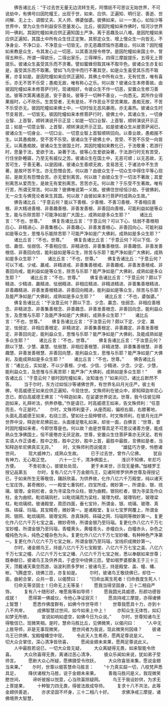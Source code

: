 <!-- { "loadSidebar": true } -->
　　佛告诸比丘：“于过去世无量无边流转生死，阿僧祇不可思议无始世界，不可说劫中，有佛号曰因陀幢王，出现于世，如来、应供、正遍知、明行足、善逝、世间解、无上士、调御丈夫、天人师、佛婆伽婆。彼佛如来，以一一发心，如恒沙等世界中，曾为众生作利益安乐思量发心。比丘，彼因陀幢如来作佛时，恒河沙世界同一佛刹。其因陀幢如来应供正遍知国土严净，离于恶趣及以八难。是因陀幢如来应供正遍知，其国土中所有众生住正定聚，其邪定众生、增上慢众生一向皆无，不净身业、不净口业、不净意业一切皆无，亦无恶趣烦恼作恶趣业。何以故？因陀幢如来教是众生，令其发心止一切恶，以其善法授令修学。是因陀幢如来国土中，曾得五种乐，所谓一得欲乐，二得出家乐，三得禅乐，四得三摩跋提乐，五得无上菩提乐。彼诸众生虽受其乐而不贪著。譬如蜜蜂但取其味不取华色，彼诸众生亦复如是，虽受其乐而不取著。譬如飞鸟空中而行不著其空，如是众生虽受其乐而不取著，亦复如是。是因陀幢如来应供正遍知，其佛土中所有众生，无有忧苦，唯有喜乐，亦无不苦不乐受；愚痴无故，唯有称心之乐。何以故？彼诸众生本修善故。由彼因陀幢如来本修菩萨行时，现诸相好，令彼众生不作一切恶，安置众生修习善法。彼等次第离诸恶道，安于善处。彼等于一切种不善业，一向悉无。其所作业得果报时，心不欣乐。生苦受者，无有是处，不作恶业不受苦果故。愚痴无故，不苦不乐受亦无。彼因陀幢如来佛土中，一切时恒无恶风暴雨，亦无毒热。彼诸众生时节变易苦，一切皆无。彼因陀幢如来本修菩萨行时，彼佛土中，其诸众生，一切身业智、上首智，顺转演说开示正显；如是一切口业智、上首智，顺转演说开示正显；如是一切意业智、上首智，顺转演说开示正显。如是彼诸众生从彼菩萨闻已，彼诸众生一切身业、一切口业、一切意业智上首智顺转回向。以善业故，愚痴报不生。以其愚痴故，受不苦不乐受。彼诸众生于彼佛土中，苦受、不苦不乐受一向皆无，以离愚痴故。彼诸众生生彼国土时，其因陀幢如来教化已，于法敬重；若游行时，思量于法，爱欲于法，染著于法。彼等心生爱欲染著，于法游行时无有苦受，行住坐卧睡寤，乃至无有威仪之苦。彼诸众生在国土中，无恶可顺；以无恶故，无苦可生，于善无著。以是因缘，彼诸众生善顺无故，变易苦无；于诸法中不生贪著，是故坏苦不生。亦无怨憎会苦。何以故？由彼众生于一切众生中得住平等心现前，是故无有怨憎会苦。亦无爱别离苦。何以故？由彼众生于一切法不著故；其爱别离苦从爱而生，是故无有爱别离苦。苦苦亦无。何以故？于乐受不生著故。唯有行苦，所谓无常苦。何以故？彼佛唯说第一义故。彼佛住世经恒沙劫，于彼佛刹，无一众生与佛竞论者来生其国。何以故？由彼如来本行菩萨时成熟众生故。”
　　佛告诸比丘：“于意云何？能以下善根、少善根、不善习善根、不善相应善根、非大精进善根、非善趣善根、非善发善根、非善回向善根，可能利益如是等众生，能与乐除苦耶？可能净如是广大国土，成熟如是多众生耶？”
　　诸比丘言：“不也，世尊。”
　　佛复告诸比丘言：“于意云何？可以下心、怯弱不善根相应心、非精进心、非善集根心、非善趣心、非善发善根心、非善回向心，可能利益如是等众生，思惟与乐能除苦耶？可能严净如是广大佛刹，成熟如是多众生耶？”
　　诸比丘言：“不也，世尊。”
　　佛复告诸比丘言：“于意云何？可以下信、少信、羸信、怯弱信、不善相应信、非精进信、非善集善根信、非善趣信、非善发善根信、非善回向信，能利益如是等众生，除苦与乐耶？能严净如是广大佛刹，成熟如是多众生耶？”
　　诸比丘言：“不也，世尊。”
　　佛复告诸比丘：“于意云何？可以下戒、少戒、羸戒、非精进戒、非善集善根戒、非善趣戒、非善发善根戒、非善回向戒，能利益如是等众生，除苦与乐耶？能严净如是广大佛刹，成熟如是多众生耶？”
　　诸比丘言：“不也，世尊。”
　　佛复告诸比丘言：“于意云何？颇以下精进、少精进、羸精进、怯弱精进、非相应精进、非精进精进、非善集善根精进、非善趣精进、非善发善根精进、非善回向精进，能利益如是等众生，除苦与乐耶？及能严净如是广大佛刹，成熟如是多众生耶？”
　　诸比丘言：“不也，婆伽婆。”
　　佛复告诸比丘：“于汝意云何？颇以下念、少念、羸念、怯弱念、非相应善根念、非精进念、非善集善根念、非善趣念、非善发善根念、非善回向念，能利益众生，及思惟与乐耶？及能严净如是广大佛刹，成熟多众生耶？”
　　诸比丘言：“不也，世尊。”
　　佛复告诸比丘言：“于汝意云何？颇以下定、少定、羸定、怯弱定、非相应善根定、非精进定、非善集善根定、非善趣定、非善发善根定、非善回向定，能利益众生，思惟与乐耶？能严净如是广大佛刹，及能成熟如是多众生耶？”
　　诸比丘言：“不也，世尊。”
　　佛复告诸比丘言：“于汝意云何？颇以下慧、少慧、羸慧、怯弱慧、非相应善根慧、非精进慧、非善集善根慧、非善趣慧、非善发善根慧、非善回向慧，能利益众生，思惟与乐耶？能严净如是广大佛刹，及能成熟如是多众生耶？”
　　诸比丘言：“不也，世尊。”
　　佛告诸比丘言：“诸比丘，实如是，不以少善根、少戒、少信、少精进、少念、少定、少慧，能利益众生，及思惟与乐离苦耶！能严净广大佛刹，成熟如是多众生耶！”
　　佛告诸比丘：“于意云何？彼时因陀幢如来，汝知谁也？”如来问已，诸比丘默然不答。
　　当于尔时，东方过如恒沙等诸佛世界，有世界名曰月光庄严。彼土有佛，号高威德王如来应供正遍知，今现住世。文殊师利在彼众中，即知释迦牟尼心念已，即白高威德王佛言：“今释迦如来，在娑婆世界说法。世尊，我今往彼见释迦如来，礼拜听法，供养恭敬。”作是请已，时高威德王如来，告文殊师利：“任意而去，今正是时。”
　　尔时，文殊师利童子，从座而起，偏袒右肩，右膝著地，头面礼高威德王如来，右绕三匝。譬如壮士屈伸臂顷，时文殊师利，在彼月光庄严世界中没，释迦牟尼佛前出，头面接足敬礼如来，却坐一面，白佛言：“世尊，昔时因陀幢如来者，今即世尊是也。何以故？由是世尊具足不可思议诸善方便，能成熟众生净佛国土，恒不疲倦亦无厌足故。世尊，安置众生住菩萨乘亦无厌足。若有实语人作正语者，胜中之胜，胜中之妙，胜中上首，最胜中最胜，言佛如是者，当知释迦牟尼佛真实无异。”
　　时，文殊师利而说偈言：
　　“雄猛巧方便，怜愍诸世间，
　　现大威神力，成熟众生故。
　　已于过去世，曾作八亿佛，
　　犹自有神力，无心取正觉。
　　六十一三千，清净佛国土，
　　浅识不知佛，牟尼巧方便。
　　不舍初发心，彼彼处处现，
　　更于未来世，示现无量佛。”伽楼罗王授记品第五
　　尔时，复有八亿六千万金翅鸟王，见诸阿修罗供养世尊及得授记已，于如来所生无等敬信，踊跃欣喜。为供养故，化作八亿六千万殿堂，纯以诸天七宝庄饰，甚奇微妙。一一殿堂七重钩栏，四宝所成，微妙第一，所谓金、银、琉璃、玻瓈。金钩栏者，金为寻梁及作众柱，银为曲鞚。银钩栏者，银为寻梁及作众柱，金为曲棂。毗琉璃钩栏，以毗琉璃而为梁柱，玻瓈为棂。玻瓈钩栏，玻瓈梁柱，毗琉璃棂。彼诸殿堂，周匝四面，垂七宝铃，所谓金、银、琉璃、玻瓈、真珠、砗磲、玛瑙。其宝精奇，微妙第一。是诸殿堂，复以七宝罗网覆上，所谓金网、银网、毗琉璃网、玻瓈宝网、赤真珠网、砗磲之网、玛瑙网等微妙第一。复更化作八亿六千万七宝之盖，微妙奇特，所谓金银乃至玛瑙。复更化作八亿六千万七宝妙幢，所谓金银乃至玛瑙，青幢黄头，黄幢青头，赤幢白头，白幢赤头，杂色之幢纯色为头，纯色之幢杂色为头。复更化作八亿六千万七宝妙幡，有种种色严净第一。复更化作八亿六千万七宝之帐，所谓金银乃至玛瑙，宝线织成微妙第一。
　　尔时，诸金翅鸟王，持是八亿六千万七宝殿堂、八亿六千万七宝之盖、八亿六千万七宝之幢、八亿六千万七宝之幡、八亿六千万七宝之帐，悉以奉献如来世尊；既奉献已，彼诸鸟王及供养具，于虚空中绕佛三匝。譬如咽罗婆那象王于三十三天，顶戴诸天乘空而游，诣波利质多罗树；彼诸鸟王，持是殿堂、盖、幢、幡、帐，飞腾虚空，绕佛三匝，亦复如是。
　　尔时，彼诸鸟王敬绕佛已，却住一面，曲躬合掌，众共一音，以偈赞曰：
　　“归命出离生死者！归命救度生死人！
　　归命无等坚固士！归命无上无等圣！
　　愿我当得坚固身，三十二相自严饰，
　　复有八十随形好，唯愿我等如导师！
　　愿我圆光具威德，形颜功德皆成就！
　　愿得第一佛威仪，令他心净证寂灭！
　　愿具持戒三摩提，亦得诸佛上智慧！
　　愿悉作佛度群有，如佛今作世导师！
　　世尊我愿具十力，亦到十八不共岸，
　　成佛智慧过世间，如今如来上中上！
　　亦知众生无体性，如幻如梦无所依，
　　宣说如响如虚空，如佛今日为众说。”
　　尔时，世尊知诸鸟王得敬信已，现微笑相。是时，慧命马胜比丘，见佛微笑，以偈问曰：
　　“人中无上胜导师，非是无事现微笑，
　　愍世间者为我说，现此微笑何因缘？
　　彼诸鸟王已供佛，宝殿幢幡空中现，
　　令此天人生希奇，愿两足尊说是义。
　　一切大众合掌住，深心清净皆欣喜，
　　愿闻金翅未来果，愿两足尊说此义。
　　人中最胜若说已，一切大众皆无疑，
　　大众离疑得无畏，如来智能令欣喜。
　　大众欣喜得无畏，离诸过恶心清净，
　　彼众乐闻如来说，犹如弟子受师言。
　　愿断大众心所疑，愿佛摄受令欣跃，
　　大众欣喜皆来集，愿说金翅当来果。”
　　尔时，世尊以偈答慧命马胜言：
　　“十力真实超一切，八枝梵声悉具足，
　　降伏诸根为马胜，说于金翅未来果。
　　善哉马胜问是义，我现微笑愍世间，
　　谛听彼报以悦意，心当欣喜除疑网。
　　鸟王于我设妙供，为求无上菩提果，
　　十种智力四无畏，得彼法故成导师。
　　复求十八不共法，此等金翅供善逝，
　　亦求坚固不坏身，三十二相八十好。
　　求佛净戒三摩提，诸佛境界大智慧，
